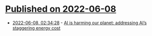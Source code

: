 # [Published on 2022-06-08](index.md)

* [2022-06-08, 02:34:28](https://news.ycombinator.com/item?id=31662560) - [AI is harming our planet: addressing AI’s staggering energy cost](https://numenta.com/blog/2022/05/24/ai-is-harming-our-planet)
